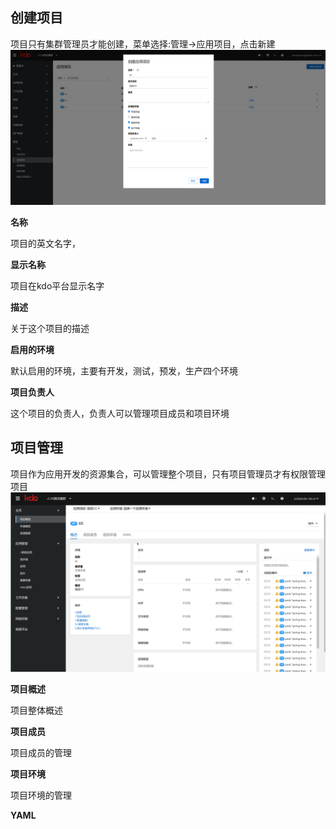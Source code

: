 

## 创建项目
项目只有集群管理员才能创建，菜单选择:管理->应用项目，点击新建
![创建项目](imgs/createAppProject.png)


**名称**

项目的英文名字，

**显示名称**

项目在kdo平台显示名字

**描述**

关于这个项目的描述


**启用的环境**

默认启用的环境，主要有开发，测试，预发，生产四个环境


**项目负责人**

这个项目的负责人，负责人可以管理项目成员和项目环境



## 项目管理
项目作为应用开发的资源集合，可以管理整个项目，只有项目管理员才有权限管理项目
![项目管理](imgs/manageAppProject.gif)

**项目概述**

项目整体概述

**项目成员**

项目成员的管理

**项目环境**

项目环境的管理


**YAML**


